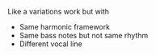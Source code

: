 Like a variations work but with 
- Same harmonic framework 
- Same bass notes but not same rhythm 
- Different vocal line 
